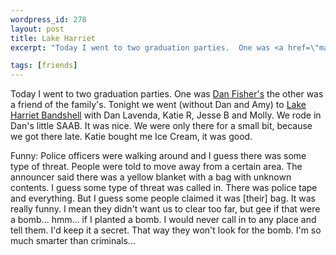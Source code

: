 ```yaml
--- 
wordpress_id: 278
layout: post
title: Lake Harriet
excerpt: "Today I went to two graduation parties.  One was <a href=\"mailto:dan@ftmax.com\">Dan Fisher's</a> the other was a friend of the family's.  Tonight we went (without Dan and Amy) to <a href=\"http://twincities.sidewalk.com/detail/18439\">Lake Harriet Bandshell</a> with Dan Lavenda, Katie R, Jesse B and Molly.  We rode in Dan's little SAAB.  It was nice.  We were only there for a small bit, because we got there late.  Katie bought me Ice Cream, it was good.<p>Funny: Police officers were walking around and I guess there was some type of threat.  People were told to move away from a certain area.  The announcer said there was a yellow blanket with a bag with unknown contents.  I guess some type of threat was called in.  There was police tape and everything.  But I guess some people claimed it was there bag.  It was really funny.  I mean they didn't want us to clear too far, but gee if that were a bomb... hmm... if I planted a bomb.  I would never call in to any place and tell them.  I'd keep it a secret.  That way they won't look for the bomb.  I'm so much smarter than criminals..."

tags: [friends]
---
```


Today I went to two graduation parties.  One was <a href="mailto:dan@ftmax.com">Dan Fisher's</a> the other was a friend of the family's.  Tonight we went (without Dan and Amy) to <a href="http://twincities.sidewalk.com/detail/18439">Lake Harriet Bandshell</a> with Dan Lavenda, Katie R, Jesse B and Molly.  We rode in Dan's little SAAB.  It was nice.  We were only there for a small bit, because we got there late.  Katie bought me Ice Cream, it was good.<p>Funny: Police officers were walking around and I guess there was some type of threat.  People were told to move away from a certain area.  The announcer said there was a yellow blanket with a bag with unknown contents.  I guess some type of threat was called in.  There was police tape and everything.  But I guess some people claimed it was [their] bag.  It was really funny.  I mean they didn't want us to clear too far, but gee if that were a bomb... hmm... if I planted a bomb.  I would never call in to any place and tell them.  I'd keep it a secret.  That way they won't look for the bomb.  I'm so much smarter than criminals...

